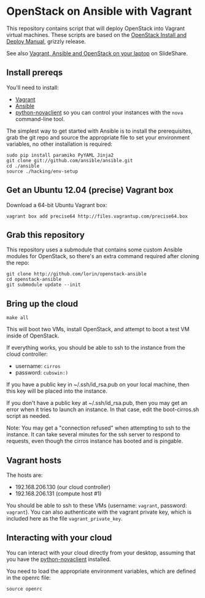 # OpenStack on Ansible with Vagrant

This repository contains script that will deploy OpenStack into Vagrant
virtual machines. These scripts are based on the [OpenStack Install and Deploy
Manual](http://docs.openstack.org/grizzly/openstack-compute/install/apt/content/),
grizzly release.

See also [Vagrant, Ansible and OpenStack on your laptop](http://www.slideshare.net/lorinh/vagrant-ansible-and-openstack-on-your-laptop)
on SlideShare.

## Install prereqs

You'll need to install:

 * [Vagrant](http://vagrantup.com)
 * [Ansible](http://ansible.github.com)
 * [python-novaclient](http://pypi.python.org/pypi/python-novaclient/)
    so you can control your instances with the `nova` command-line tool.

The simplest way to get started with Ansible is to install the prerequisites,
grab the git repo and source the appropriate file to set your environment
variables, no other installation is required:

	sudo pip install paramiko PyYAML Jinja2
	git clone git://github.com/ansible/ansible.git
	cd ./ansible
	source ./hacking/env-setup

## Get an Ubuntu 12.04 (precise) Vagrant box

Download a 64-bit Ubuntu Vagrant box:

	vagrant box add precise64 http://files.vagrantup.com/precise64.box

## Grab this repository

This repository uses a submodule that contains some custom Ansible modules for
OpenStack, so there's an extra command required after cloning the repo:

    git clone http://github.com/lorin/openstack-ansible
    cd openstack-ansible
    git submodule update --init

## Bring up the cloud

    make all

This will boot two VMs, install OpenStack, and attempt to boot a test VM
inside of OpenStack.

If everything works, you should be able to ssh to the instance from the 
cloud controller:

 * username: `cirros`
 * password: `cubswin:)`

If you have a public key in ~/.ssh/id_rsa.pub on your local machine, then
this key will be placed into the instance.

If you don't have a public key at ~/.ssh/id_rsa.pub, then you may get an error
when it tries to launch an instance. In that case, edit the boot-cirros.sh
script as needed.

Note: You may get a "connection refused" when attempting to ssh to the instance.
It can take several minutes for the ssh server to respond to requests, even
though the cirros instance has booted and is pingable.

## Vagrant hosts

The hosts are:

 * 192.168.206.130 (our cloud controller)
 * 192.168.206.131 (compute host #1)

You should be able to ssh to these VMs (username: `vagrant`, password: `vagrant`).
You can also authenticate  with the vagrant private key, which is included
here as the file `vagrant_private_key`.

## Interacting with your cloud

You can interact with your cloud directly from your desktop, assuming that you
have the [python-novaclient](http://pypi.python.org/pypi/python-novaclient/)
installed.

You need to load the appropriate environment variables, which are defined in
the openrc file:

    source openrc 
